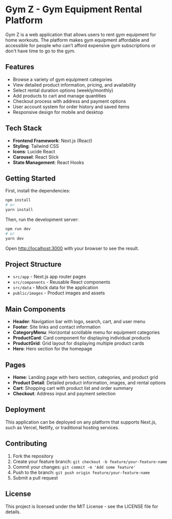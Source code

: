 # Gym Z - Gym Equipment Rental Platform

Gym Z is a web application that allows users to rent gym equipment for home workouts. The platform makes gym equipment affordable and accessible for people who can't afford expensive gym subscriptions or don't have time to go to the gym.

## Features

- Browse a variety of gym equipment categories
- View detailed product information, pricing, and availability
- Select rental duration options (weekly/monthly)
- Add products to cart and manage quantities
- Checkout process with address and payment options
- User account system for order history and saved items
- Responsive design for mobile and desktop

## Tech Stack

- **Frontend Framework**: Next.js (React)
- **Styling**: Tailwind CSS
- **Icons**: Lucide React
- **Carousel**: React Slick
- **State Management**: React Hooks

## Getting Started

First, install the dependencies:

```bash
npm install
# or
yarn install
```

Then, run the development server:

```bash
npm run dev
# or
yarn dev
```

Open [http://localhost:3000](http://localhost:3000) with your browser to see the result.

## Project Structure

- `src/app` - Next.js app router pages
- `src/components` - Reusable React components
- `src/data` - Mock data for the application
- `public/images` - Product images and assets

## Main Components

- **Header**: Navigation bar with logo, search, cart, and user menu
- **Footer**: Site links and contact information
- **CategoryMenu**: Horizontal scrollable menu for equipment categories
- **ProductCard**: Card component for displaying individual products
- **ProductGrid**: Grid layout for displaying multiple product cards
- **Hero**: Hero section for the homepage

## Pages

- **Home**: Landing page with hero section, categories, and product grid
- **Product Detail**: Detailed product information, images, and rental options
- **Cart**: Shopping cart with product list and order summary
- **Checkout**: Address input and payment selection

## Deployment

This application can be deployed on any platform that supports Next.js, such as Vercel, Netlify, or traditional hosting services.

## Contributing

1. Fork the repository
2. Create your feature branch: `git checkout -b feature/your-feature-name`
3. Commit your changes: `git commit -m 'Add some feature'`
4. Push to the branch: `git push origin feature/your-feature-name`
5. Submit a pull request

## License

This project is licensed under the MIT License - see the LICENSE file for details.
